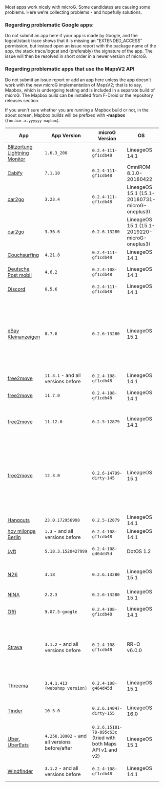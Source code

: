 Most apps work nicely with microG. Some candidates are causing some problems. Here we're collecting problems - and hopefully solutions.

### Regarding problematic Google apps:

Do not submit an app here if your app is made by Google, and the logcat/stack trace shows that it is missing an "EXTENDED_ACCESS" permission, but instead open an issue report with the package name of the app, the stack trace/logcat and (preferably) the signature of the app. The issue will then be resolved in short order in a newer version of microG.

### Regarding problematic apps that use the MapsV2 API

Do not submit an issue report or add an app here unless the app doesn't work with the new microG implementation of MapsV2; that is to say, Mapbox, which is undergoing testing and is included in a separate build of microG. The Mapbox build can be installed from F-Droid or the repository releases section. 

If you aren't sure whether you are running a Mapbox build or not, in the about screen, Mapbox builds will be prefixed with **-mapbox** (`foo.bar.x.yyyyyy-mapbox`).

| App                        | App Version     | microG Version       | OS             | Phone      | &nbsp;&nbsp;&nbsp;&nbsp;&nbsp;&nbsp;&nbsp;&nbsp;&nbsp;&nbsp;&nbsp;&nbsp;&nbsp;&nbsp;&nbsp;&nbsp;&nbsp;Problem&nbsp;&nbsp;&nbsp;&nbsp;&nbsp;&nbsp;&nbsp;&nbsp;&nbsp;&nbsp;&nbsp;&nbsp;&nbsp;&nbsp;&nbsp;&nbsp;&nbsp; | Workaround | Usable | Related issue |
|----------------------------|-----------------|----------------------|----------------|------------|---------|------------|--------|---------------|
| [Blitzortung Lightning Monitor][bo-android]              | `1.6.3_206` | `0.2.4-111-gf1cdb48` | LineageOS 14.1 | Moto G3 |     will not install, not show map    | flash mapAPI v1 before installing |  | |
| [Cabify][cabify]         | `7.1.10`        | `0.2.4-111-gf1cdb48` | OmniROM  8.1.0-20180422 | Xiaomi Redmi Note 4 | crashes with NullPointerException (right after selecting a pickup address) | | :warning: | [525][cabify-issue] | |
| [car2go][car2go]         | `3.23.4`        | `0.2.4-111-gf1cdb48` | LineageOS 15.1 (15.1-20180731-microG-oneplus3) | OnePlus 3T | Requires update of Google Play Services | :heavy_check_mark: fixed with v0.2.6.13280 | :warning: | [590][car2go-issue] | |
| [car2go][car2go]         | `3.36.6`        | `0.2.6.13280` | LineageOS 15.1 (15.1-2019220-microG-oneplus3) | OnePlus 3T | crash on startup |  | :x: | [711][car2go-issue] | |
| [Couchsurfing][cs]         | `4.21.8`        | `0.2.4-111-gf1cdb48` | LineageOS 14.1 | OnePlus 3T | 'Hangout' feature doesn't work | | :warning: | [349][cs-issue] | |
| [Deutsche Post mobil][dpm] | `4.6.2`         | `0.2.4-108-gf1cdb48` | LineageOS 14.1 | LG G3 D722 | service stations are not displayed around phone location, crashes when a search by post code or street name is carried out | | :warning: | |
| [Discord][discord] | `6.5.6`         | `0.2.4-111-gf1cdb48` | LineageOS 14.1 | OnePlus 3T | Does not register for push notifications | | :warning: | [540][discord-issue] |
| [eBay Kleinanzeigen][ebaykleinanzeigen] | `8.7.0`         | `0.2.6-13280` | LineageOS 15.1 | Fairphone 2 | Does not register for push notifications | Downgrade to App version 7.3.1 and it will register, but notifications will be unreliable, then re-upgrade to latest and it will work! | :heavy_check_mark: | |
| [free2move][free2move]              | `11.3.1` - and all versions before | `0.2.4-108-gf1cdb48` | LineageOS 14.1 | LG G3 D722 |map display gets crazy after some usage|  | :warning: | [406](https://github.com/microg/android_packages_apps_GmsCore/issues/406) |
| [free2move][free2move]              | `11.7.0` | `0.2.4-108-gf1cdb48` | LineageOS 14.1 | LG G3 D722 |app crashes when verhicle on the map is tapped| downgrade to 11.3.1 or below | :warning: | [406 persists](https://github.com/microg/android_packages_apps_GmsCore/issues/406) |
| [free2move][free2move]              | `11.12.0` | `0.2.5-12879` | LineageOS 14.1 | LG G3 D722 |vehicles on the map are not displayed|  | issue 406 (mentioned above) does no longer exist (: |
| [free2move][free2move]              | `12.3.0` | `0.2.6-14799-dirty-145` | LineageOS 15.1 | Xiaomi Mi6 |Sometimes vehicles on the map are not displayed| Workaround 1: Restart the App sometimes - Workaround 2: Open Google Maps and locate yourself with GPS, then reopen Free2Move | |
| [Hangouts][hangouts] | `23.0.172956998` | `0.2.5-12879` | LineageOS 14.1 | | crashes on startup | [workaround](https://github.com/microg/android_packages_apps_GmsCore/issues/72#issuecomment-303714674) | | [72](https://github.com/microg/android_packages_apps_GmsCore/issues/72) |
| [hoy milonga Berlin][hoy milonga Berlin] | `1.3` - and all versions before | `0.2.4-108-gf1cdb48` | LineageOS 14.1 | LG G3 D722 |crashes when "show map" icon is tapped|  | minor issue |  |
| [Lyft][lyft]         | `5.18.3.1520427999`        | `0.2.4-108-g464d45d` | DotOS 1.2 | Moto G5 | Display of map has issues, choosing a destination doesn't work at all without a workaround | [workaround](https://github.com/microg/android_packages_apps_GmsCore/issues/207#issuecomment-299622678) | :warning: | [207](https://github.com/microg/android_packages_apps_GmsCore/issues/207) |  
| [N26][n26]         | `3.18`        | `0.2.6.13280` | LineageOS 15.1 | Xiaomi Mi 5 gemini | No push notifications, app doesn't even register with GMS, issue 507 author got it fixed randomly but no proper solution was offered | [workaround] | :warning: | [507](https://github.com/microg/android_packages_apps_GmsCore/issues/507) |  
| [NINA][nina] | `2.2.3`         | `0.2.6-13280` | LineageOS 15.1 | Fairphone 2 | Does not register for push notifications | | :warning: | |
| [Öffi][oeffi]              | `9.07.5-google` | `0.2.4-108-gf1cdb48` | LineageOS 14.1 | LG G3 D722 |     will not install    | flash mapAPI v1 before installing | :heavy_check_mark: | |
| [Strava][Strava] | `3.1.2` - and all versions before | `0.2.4-108-gf1cdb48` | RR-O v6.0.0 | Moto G5 | Refuses to start as Google Maps is not detected, though there is a workaround  | Add a strava widget to your home screen, tapping that allows you into the Strava app | :warning:  | |
| [Threema][Threema] | `3.4.1.413 (webshop version)` | `0.2.4-108-g464d45d` | LineageOS 15.1 | Nexus 5x, OnePlus 3T | does not register with GCM for push notifications; push token cannot be reset either, so push notifications do not work | use polling at the expense of battery consumption | :heavy_check_mark: fixed with microG v0.2.613280 | [509](https://github.com/microg/android_packages_apps_GmsCore/issues/509), [502](https://github.com/microg/android_packages_apps_GmsCore/issues/502), [439](https://github.com/microg/android_packages_apps_GmsCore/issues/439) 
| [Tinder](https://play.google.com/store/apps/details?id=com.tinder) | `10.5.0` | `0.2.6.14847-dirty-155` | LineageOS 16.0 | Pocophone F1 | Crashes to home screen upon trying to login via phone number, `android.content.ActivityNotFoundException: No Activity found to handle null` |  | :x: | [693](https://github.com/microg/android_packages_apps_GmsCore/issues/693) |
| [Uber][uber], [UberEats][ubereats] | `4.250.10002` - and all versions before/after | `0.2.6.15181-79-895c63c` (tried with both Maps API v1 and v2) | LineageOS 15.1 | Google Pixel XL | Map does not work at all. The cars stay stuck wherever they are on the map when dragging through it, making it impossible to tell where the driver is relative to the pickup. Additionally, the map itself glitches when dragging. | | :heavy_check_mark: fixed with microG 0.2.7.17455-**mapbox** | **[#148][uber-issue]**, [#685][uber-issue-2], [#690][uber-issue-3], [#701][uber-issue-4]
| [Windfinder][Windfinder] | `3.1.2` - and all versions before | `0.2.4-108-gf1cdb48` | LineageOS 14.1 | LG G3 D722 |does not deliver map contents, only background map, but not map overlay, containing the wind force info e.g.  |  | minor issue  |  | 

[bo-android]: https://play.google.com/store/apps/details?id=org.blitzortung.android.app
[cabify]: https://play.google.com/store/apps/details?id=com.cabify.rider
[cabify-issue]: https://github.com/microg/android_packages_apps_GmsCore/issues/525
[car2go]: https://play.google.com/store/apps/details?id=com.car2go
[car2go-issue]: https://github.com/microg/android_packages_apps_GmsCore/issues/590
[cs]: https://play.google.com/store/apps/details?id=com.couchsurfing.mobile.android
[cs-issue]: https://github.com/microg/android_packages_apps_GmsCore/issues/349
[oeffi]: https://play.google.com/store/apps/details?id=de.schildbach.oeffi
[dpm]: https://play.google.com/store/apps/details?id=de.deutschepost.postmobil
[discord]: https://play.google.com/store/apps/details?id=com.discord
[discord-issue]: https://github.com/microg/android_packages_apps_GmsCore/issues/540
[ebaykleinanzeigen]: https://play.google.com/store/apps/details?id=com.ebay.kleinanzeigen
[free2move]: https://play.google.com/store/apps/details?id=com.ghm.carjump
[hangouts]: https://play.google.com/store/apps/details?id=com.google.android.talk
[hoy milonga berlin]: https://play.google.com/store/apps/details?id=com.hoy.berlin&hl=de
[Lyft]: https://play.google.com/store/apps/details?id=me.lyft.android&hl=de
[N26]: https://play.google.com/store/apps/details?id=de.number26.android
[nina]: https://play.google.com/store/apps/details?id=de.materna.bbk.mobile.app
[Strava]: https://play.google.com/store/apps/details?id=com.strava
[Threema]: https://threema.ch/en
[uber]: https://play.google.com/store/apps/details?id=com.ubercab
[ubereats]: https://play.google.com/store/apps/details?id=com.ubercab.eats
[uber-issue]: https://github.com/microg/android_packages_apps_GmsCore/issues/148
[uber-issue-2]: https://github.com/microg/android_packages_apps_GmsCore/issues/685
[uber-issue-3]: https://github.com/microg/android_packages_apps_GmsCore/issues/690
[uber-issue-4]: https://github.com/microg/android_packages_apps_GmsCore/issues/701
[Windfinder]: https://play.google.com/store/apps/details?id=com.studioeleven.windfinder